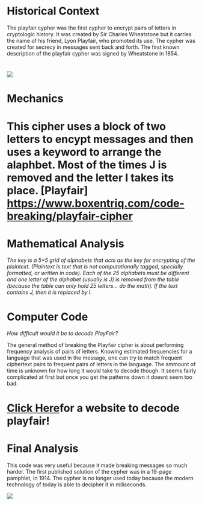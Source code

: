 # Historical Context
The playfair cypher was the first cypher to encrypt pairs of letters in cryptologic history. It was created by Sir Charles Wheatstone but it carries the name of his friend, Lyon Playfair, who promoted its use. The cypher was created for secrecy in messages sent back and forth. The first known description of the playfair cypher was signed by Wheatstone in 1854.

![](https://crypto.interactive-maths.com/uploads/1/1/3/4/11345755/5174546_orig.jpg)
=======
# Mechanics 

This cipher uses a block of two letters to encypt messages and then uses a keyword to arrange the alaphbet. Most of the times J is removed and the letter I takes its place. [Playfair] https://www.boxentriq.com/code-breaking/playfair-cipher
=======
# Mathematical Analysis

*The key is a 5×5 grid of alphabets that acts as the key for encrypting of the plaintext. (Plaintext is text that is not computationally tagged, specially formatted, or written in code). Each of the 25 alphabets must be different and one letter of the alphabet (usually is J) is removed from the table (because the table can only hold 25 letters... do the math). If the text contains J, then it is replaced by I.*


# Computer Code

*How difficult would it be to decode PlayFair?*

The general method of breaking the Playfair cipher is about performing frequency analysis of pairs of letters. Knowing estimated frequencies for a language that was used in the message, one can try to match frequent ciphertext pairs to frequent pairs of letters in the language.  The ammount of time is unknown for how long it would take to decode though.  It seems fairly complicated at first but once you get the patterns down it doesnt seem too bad.

[Click Here](https://www.dcode.fr/playfair-cipher)for a website to decode playfair!
=======
# Final Analysis
This code was very useful because it made breaking messages so much harder. The first published solution of the cypher was in a 19-page pamphlet, in 1914. The cypher is no longer used today because the modern technology of today is able to decipher it in miliseconds. 

![](https://media.geeksforgeeks.org/wp-content/uploads/20190818175428/encryption-of-instruments.png)